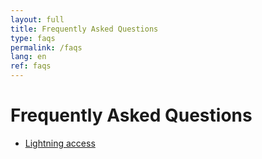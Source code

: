 ```yaml
---
layout: full
title: Frequently Asked Questions
type: faqs
permalink: /faqs
lang: en
ref: faqs
---
```


# Frequently Asked Questions

- [Lightning access](/lightning-access)